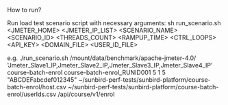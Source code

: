 
How to run?

Run load test scenario script with necessary arguments:
sh run_scenario.sh <JMETER_HOME> <JMETER_IP_LIST> <SCENARIO_NAME> <SCENARIO_ID> <THREADS_COUNT> <RAMPUP_TIME> <CTRL_LOOPS> <API_KEY>  <DOMAIN_FILE> <USER_ID_FILE> <pathPrefix>

e.g.
./run_scenario.sh /mount/data/benchmark/apache-jmeter-4.0/ 'Jmeter_Slave1_IP,Jmeter_Slave2_IP,Jmeter_Slave3_IP,Jmeter_Slave4_IP' course-batch-enrol course-batch-enrol_RUNID001 5 1 5 "ABCDEFabcdef012345" ~/sunbird-perf-tests/sunbird-platform/course-batch-enrol/host.csv ~/sunbird-perf-tests/sunbird-platform/course-batch-enrol/userIds.csv /api/course/v1/enrol
